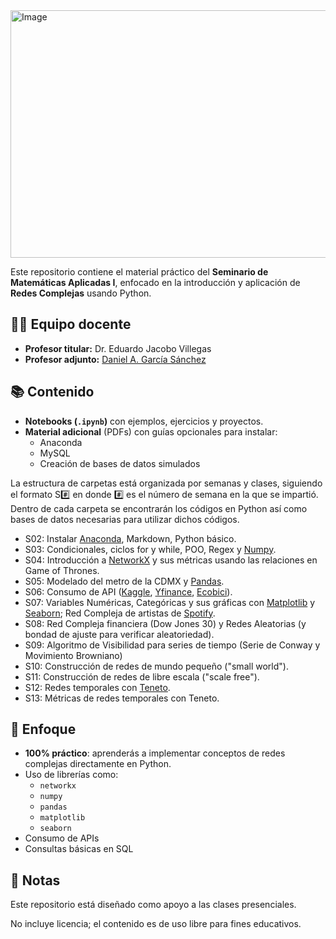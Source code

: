 <img width="1584" height="396" alt="Image" src="https://github.com/user-attachments/assets/549e735c-f375-44e0-9646-a1a275bfefa2" />

Este repositorio contiene el material práctico del **Seminario de Matemáticas Aplicadas I**, enfocado en la introducción y aplicación de **Redes Complejas** usando Python.

## 👨‍🏫 Equipo docente  

- **Profesor titular:** Dr. Eduardo Jacobo Villegas 
- **Profesor adjunto:** [Daniel A. García Sánchez](https://www.linkedin.com/in/daniel-garcia-data-analyst/) 

## 📚 Contenido

- **Notebooks (`.ipynb`)** con ejemplos, ejercicios y proyectos.
- **Material adicional** (PDFs) con guías opcionales para instalar:
  - Anaconda
  - MySQL
  - Creación de bases de datos simulados

La estructura de carpetas está organizada por semanas y clases, siguiendo el formato S#️⃣ en donde #️⃣ es el número de semana en la que se impartió. Dentro de cada carpeta se encontrarán los códigos en Python así como bases de datos necesarias para utilizar dichos códigos.

- S02: Instalar [Anaconda](https://www.anaconda.com/products/navigator), Markdown, Python básico.
- S03: Condicionales, ciclos for y while, POO, Regex y [Numpy](https://numpy.org/doc/2.3/).
- S04: Introducción a [NetworkX](https://networkx.org/documentation/stable/index.html) y sus métricas usando las relaciones en Game of Thrones.
- S05: Modelado del metro de la CDMX y [Pandas](https://pandas.pydata.org/docs/user_guide/index.html#user-guide).
- S06: Consumo de API ([Kaggle](https://www.kaggle.com/settings), [Yfinance](https://python-yahoofinance.readthedocs.io/en/latest/api.html), [Ecobici](https://ecobici.cdmx.gob.mx/en/open-data/)).
- S07: Variables Numéricas, Categóricas y sus gráficas con [Matplotlib](https://matplotlib.org/stable/plot_types/index.html) y [Seaborn](https://seaborn.pydata.org/tutorial.html); Red Compleja de artistas de [Spotify](https://developer.spotify.com/documentation/web-api/reference/get-an-album).
- S08: Red Compleja financiera (Dow Jones 30) y Redes Aleatorias (y bondad de ajuste para verificar aleatoriedad).
- S09: Algoritmo de Visibilidad para series de tiempo (Serie de Conway y Movimiento Browniano)
- S10: Construcción de redes de mundo pequeño ("small world").
- S11: Construcción de redes de libre escala ("scale free").
- S12: Redes temporales con [Teneto](https://teneto.readthedocs.io/_/downloads/en/latest/pdf/).
- S13: Métricas de redes temporales con Teneto.

## 🎯 Enfoque
- **100% práctico**: aprenderás a implementar conceptos de redes complejas directamente en Python.
- Uso de librerías como:
  - `networkx`
  - `numpy`
  - `pandas`
  - `matplotlib`
  - `seaborn`
- Consumo de APIs
- Consultas básicas en SQL

## 📌 Notas
Este repositorio está diseñado como apoyo a las clases presenciales.

No incluye licencia; el contenido es de uso libre para fines educativos.

